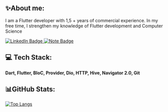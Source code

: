 <h2> ✨About me: </h2>

I am a Flutter developer with 1,5 + years of commercial experience. In my free time, I strengthen my knowledge of Flutter development and Computer Science
<div id="badges">
  <a href="https://t.me/bekzhandyace">
    <img src="https://img.shields.io/badge/Telegram-blue?style=for-the-badge&logo=telegram&logoColor=white" alt="LinkedIn Badge"/>
  </a>
  <a href="https://docs.google.com/document/d/129R0dAoOjNsAudv-Y1k2PKzddcII-BnhyO9fin1YyC8/edit#">
    <img src="https://img.shields.io/badge/My resume-9cf?style=for-the-badge&logo=note&logoColor=white" alt="Note Badge"/>
  </a>
</div>
<h2> 💻 Tech Stack: </h2>

<h4> Dart, Flutter, BloC, Provider, Dio, HTTP, Hive, Navigator 2.0, Git </h4>
<h2> 📊GitHub Stats: </h2>

[![Top Langs](http://github-readme-streak-stats.herokuapp.com?user=bekzhandyace&theme=blueberry)](https://git.io/streak-stats)



